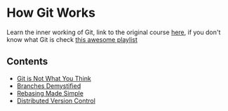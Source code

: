 # How Git Works

Learn the inner working of Git, link to the original course [here](https://www.pluralsight.com/courses/how-git-works), if you don't know what Git is check [this awesome playlist](https://www.youtube.com/playlist?list=PLRqwX-V7Uu6ZF9C0YMKuns9sLDzK6zoiV) 

## Contents

- [Git is Not What You Think](Git_is_Not_What_You_Think.md)
- [Branches Demystified](Branches_Demystified.md)
- [Rebasing Made Simple](Rebasing_Made_Simple.md)
- [Distributed Version Control](Distributed_Version_Control.md)
